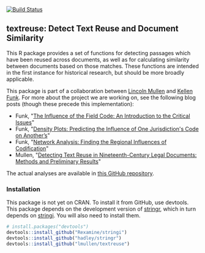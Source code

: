 <!-- README.md is generated from README.Rmd. Please edit that file -->
[![Build Status](https://travis-ci.org/lmullen/textreuse.svg?branch=master)](https://travis-ci.org/lmullen/textreuse)

textreuse: Detect Text Reuse and Document Similarity
----------------------------------------------------

This R package provides a set of functions for detecting passages which have been reused across documents, as well as for calculating similarity between documents based on those matches. These functions are intended in the first instance for historical research, but should be more broadly applicable.

This package is part of a collaboration between [Lincoln Mullen](http://lincolnmullen.com) and [Kellen Funk](http://kellenfunk.org). For more about the project we are working on, see the following blog posts (though these precede this implementation):

-   Funk, "[The Influence of the Field Code: An Introduction to the Critical Issues](http://kellenfunk.org/field-code/the-influence-of-the-field-code-an-introduction/)"
-   Funk, "[Density Plots: Predicting the Influence of One Jurisdiction's Code on Another’s](http://kellenfunk.org/field-code/density-plots/)"
-   Funk, "[Network Analysis: Finding the Regional Influences of Codification](http://kellenfunk.org/field-code/network-analysis/)"
-   Mullen, "[Detecting Text Reuse in Nineteenth-Century Legal Documents: Methods and Preliminary Results](http://lincolnmullen.com/blog/detecting-text-reuse-in-legal-documents/)"

The actual analyses are available in [this GitHub repository](https://github.com/lmullen/civil-procedure-codes).

### Installation

This package is not yet on CRAN. To install it from GitHub, use devtools. This package depends on the development version of [stringr](https://github.com/hadley/stringr), which in turn depends on [stringi](https://github.com/Rexamine/stringi/). You will also need to install them.

``` r
# install.packages("devtools")
devtools::install_github("Rexamine/stringi")
devtools::install_github("hadley/stringr")
devtools::install_github("lmullen/textreuse")
```
